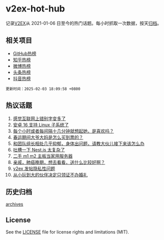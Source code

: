 # v2ex-hot-hub

 记录[V2EX](https://www.v2ex.com/)从 2021-01-06 日至今的热门话题。每小时抓取一次数据，按天[归档](archives)。
 
 ## 相关项目

- [GitHub热榜](https://github.com/lonnyzhang423/github-hot-hub)
- [知乎热榜](https://github.com/lonnyzhang423/zhihu-hot-hub)
- [微博热榜](https://github.com/lonnyzhang423/weibo-hot-hub)
- [头条热榜](https://github.com/lonnyzhang423/toutiao-hot-hub)
- [抖音热榜](https://github.com/lonnyzhang423/douyin-hot-hub)


 `更新时间：2025-02-03 18:09:58 +0800`

## 热议话题

1. [感觉互联网上错别字变多了](https://www.v2ex.com/t/1108674)
1. [安卓 16 支持 Linux 子系统了](https://www.v2ex.com/t/1108636)
1. [每个小时或者每间隔十几分钟就想起她，是喜欢吗？](https://www.v2ex.com/t/1108675)
1. [春运期间大爷大妈是怎么买到票的？](https://www.v2ex.com/t/1108708)
1. [和团队组长相处几乎抑郁，身体出问题，请教大伙儿接下来该怎么办](https://www.v2ex.com/t/1108658)
1. [吐槽一下 Nest.js 太复杂了](https://www.v2ex.com/t/1108703)
1. [二手 m1 m2 主板当家用服务器](https://www.v2ex.com/t/1108659)
1. [亲戚，肺癌晚期，想去看看，送什么比较好啊？](https://www.v2ex.com/t/1108695)
1. [v2ex 发帖隐私性问题](https://www.v2ex.com/t/1108654)
1. [从小玩到大的伙伴决定只领证不办婚礼](https://www.v2ex.com/t/1108692)

## 历史归档

[archives](archives)

## License

See the [LICENSE](LICENSE) file for license rights and limitations (MIT).
